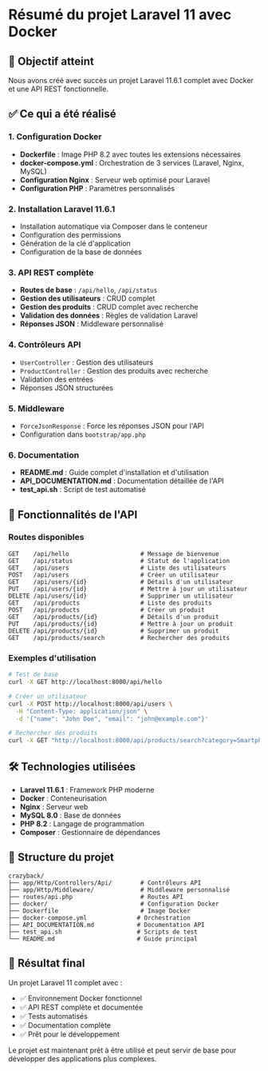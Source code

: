 # Résumé du projet Laravel 11 avec Docker

## 🎯 Objectif atteint

Nous avons créé avec succès un projet Laravel 11.6.1 complet avec Docker et une API REST fonctionnelle.

## ✅ Ce qui a été réalisé

### 1. Configuration Docker
- **Dockerfile** : Image PHP 8.2 avec toutes les extensions nécessaires
- **docker-compose.yml** : Orchestration de 3 services (Laravel, Nginx, MySQL)
- **Configuration Nginx** : Serveur web optimisé pour Laravel
- **Configuration PHP** : Paramètres personnalisés

### 2. Installation Laravel 11.6.1
- Installation automatique via Composer dans le conteneur
- Configuration des permissions
- Génération de la clé d'application
- Configuration de la base de données

### 3. API REST complète
- **Routes de base** : `/api/hello`, `/api/status`
- **Gestion des utilisateurs** : CRUD complet
- **Gestion des produits** : CRUD complet avec recherche
- **Validation des données** : Règles de validation Laravel
- **Réponses JSON** : Middleware personnalisé

### 4. Contrôleurs API
- `UserController` : Gestion des utilisateurs
- `ProductController` : Gestion des produits avec recherche
- Validation des entrées
- Réponses JSON structurées

### 5. Middleware
- `ForceJsonResponse` : Force les réponses JSON pour l'API
- Configuration dans `bootstrap/app.php`

### 6. Documentation
- **README.md** : Guide complet d'installation et d'utilisation
- **API_DOCUMENTATION.md** : Documentation détaillée de l'API
- **test_api.sh** : Script de test automatisé

## 🚀 Fonctionnalités de l'API

### Routes disponibles
```
GET    /api/hello                    # Message de bienvenue
GET    /api/status                   # Statut de l'application
GET    /api/users                    # Liste des utilisateurs
POST   /api/users                    # Créer un utilisateur
GET    /api/users/{id}               # Détails d'un utilisateur
PUT    /api/users/{id}               # Mettre à jour un utilisateur
DELETE /api/users/{id}               # Supprimer un utilisateur
GET    /api/products                 # Liste des produits
POST   /api/products                 # Créer un produit
GET    /api/products/{id}            # Détails d'un produit
PUT    /api/products/{id}            # Mettre à jour un produit
DELETE /api/products/{id}            # Supprimer un produit
GET    /api/products/search          # Rechercher des produits
```

### Exemples d'utilisation
```bash
# Test de base
curl -X GET http://localhost:8000/api/hello

# Créer un utilisateur
curl -X POST http://localhost:8000/api/users \
  -H "Content-Type: application/json" \
  -d '{"name": "John Doe", "email": "john@example.com"}'

# Rechercher des produits
curl -X GET "http://localhost:8000/api/products/search?category=Smartphones&min_price=500"
```

## 🛠️ Technologies utilisées

- **Laravel 11.6.1** : Framework PHP moderne
- **Docker** : Conteneurisation
- **Nginx** : Serveur web
- **MySQL 8.0** : Base de données
- **PHP 8.2** : Langage de programmation
- **Composer** : Gestionnaire de dépendances

## 📁 Structure du projet

```
crazyback/
├── app/Http/Controllers/Api/        # Contrôleurs API
├── app/Http/Middleware/             # Middleware personnalisé
├── routes/api.php                   # Routes API
├── docker/                          # Configuration Docker
├── Dockerfile                       # Image Docker
├── docker-compose.yml              # Orchestration
├── API_DOCUMENTATION.md            # Documentation API
├── test_api.sh                     # Scripts de test
└── README.md                       # Guide principal
```

## 🎉 Résultat final

Un projet Laravel 11 complet avec :
- ✅ Environnement Docker fonctionnel
- ✅ API REST complète et documentée
- ✅ Tests automatisés
- ✅ Documentation complète
- ✅ Prêt pour le développement

Le projet est maintenant prêt à être utilisé et peut servir de base pour développer des applications plus complexes. 